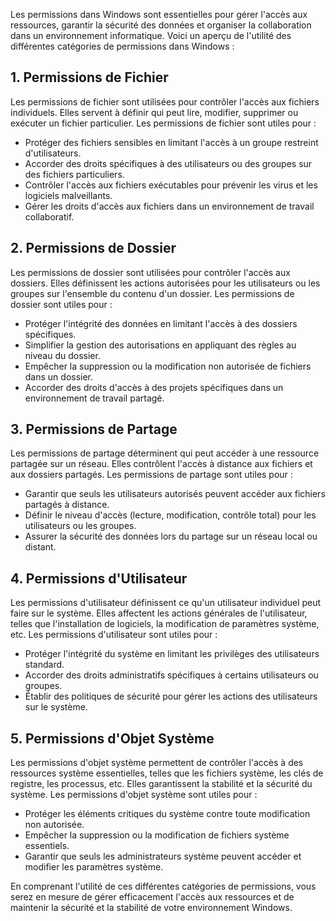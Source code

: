Les permissions dans Windows sont essentielles pour gérer l'accès aux ressources, garantir la sécurité des données et organiser la collaboration dans un environnement informatique. Voici un aperçu de l'utilité des différentes catégories de permissions dans Windows :

## 1. Permissions de Fichier

Les permissions de fichier sont utilisées pour contrôler l'accès aux fichiers individuels. Elles servent à définir qui peut lire, modifier, supprimer ou exécuter un fichier particulier. Les permissions de fichier sont utiles pour :

- Protéger des fichiers sensibles en limitant l'accès à un groupe restreint d'utilisateurs.
- Accorder des droits spécifiques à des utilisateurs ou des groupes sur des fichiers particuliers.
- Contrôler l'accès aux fichiers exécutables pour prévenir les virus et les logiciels malveillants.
- Gérer les droits d'accès aux fichiers dans un environnement de travail collaboratif.

## 2. Permissions de Dossier

Les permissions de dossier sont utilisées pour contrôler l'accès aux dossiers. Elles définissent les actions autorisées pour les utilisateurs ou les groupes sur l'ensemble du contenu d'un dossier. Les permissions de dossier sont utiles pour :

- Protéger l'intégrité des données en limitant l'accès à des dossiers spécifiques.
- Simplifier la gestion des autorisations en appliquant des règles au niveau du dossier.
- Empêcher la suppression ou la modification non autorisée de fichiers dans un dossier.
- Accorder des droits d'accès à des projets spécifiques dans un environnement de travail partagé.

## 3. Permissions de Partage

Les permissions de partage déterminent qui peut accéder à une ressource partagée sur un réseau. Elles contrôlent l'accès à distance aux fichiers et aux dossiers partagés. Les permissions de partage sont utiles pour :

- Garantir que seuls les utilisateurs autorisés peuvent accéder aux fichiers partagés à distance.
- Définir le niveau d'accès (lecture, modification, contrôle total) pour les utilisateurs ou les groupes.
- Assurer la sécurité des données lors du partage sur un réseau local ou distant.

## 4. Permissions d'Utilisateur

Les permissions d'utilisateur définissent ce qu'un utilisateur individuel peut faire sur le système. Elles affectent les actions générales de l'utilisateur, telles que l'installation de logiciels, la modification de paramètres système, etc. Les permissions d'utilisateur sont utiles pour :

- Protéger l'intégrité du système en limitant les privilèges des utilisateurs standard.
- Accorder des droits administratifs spécifiques à certains utilisateurs ou groupes.
- Établir des politiques de sécurité pour gérer les actions des utilisateurs sur le système.

## 5. Permissions d'Objet Système

Les permissions d'objet système permettent de contrôler l'accès à des ressources système essentielles, telles que les fichiers système, les clés de registre, les processus, etc. Elles garantissent la stabilité et la sécurité du système. Les permissions d'objet système sont utiles pour :

- Protéger les éléments critiques du système contre toute modification non autorisée.
- Empêcher la suppression ou la modification de fichiers système essentiels.
- Garantir que seuls les administrateurs système peuvent accéder et modifier les paramètres système.

En comprenant l'utilité de ces différentes catégories de permissions, vous serez en mesure de gérer efficacement l'accès aux ressources et de maintenir la sécurité et la stabilité de votre environnement Windows.